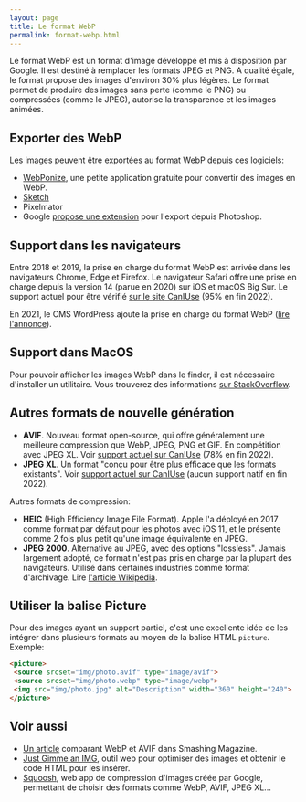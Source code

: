 ```yaml
---
layout: page
title: Le format WebP
permalink: format-webp.html
---
```


Le format WebP est un format d'image développé et mis à disposition par Google. Il est destiné à remplacer les formats JPEG et PNG. A qualité égale, le format propose des images d'environ 30% plus légères. Le format permet de produire des images sans perte (comme le PNG) ou compressées (comme le JPEG), autorise la transparence et les images animées.

## Exporter des WebP

Les images peuvent être exportées au format WebP depuis ces logiciels:

- [WebPonize](https://webponize.org), une petite application gratuite pour convertir des images en WebP.
- [Sketch](https://www.sketch.com/)
- Pixelmator
- Google [propose une extension](https://developers.google.com/speed/webp/docs/webpshop) pour l'export depuis Photoshop.

## Support dans les navigateurs

Entre 2018 et 2019, la prise en charge du format WebP est arrivée dans les navigateurs Chrome, Edge et Firefox. Le navigateur Safari offre une prise en charge depuis la version 14 (parue en 2020) sur iOS et macOS Big Sur. Le support actuel pour être vérifié [sur le site CanIUse](https://caniuse.com/webp) (95% en fin 2022).

En 2021, le CMS WordPress ajoute la prise en charge du format WebP ([lire l'annonce](https://make.wordpress.org/core/2021/06/07/wordpress-5-8-adds-webp-support/)).

## Support dans MacOS

Pour pouvoir afficher les images WebP dans le finder, il est nécessaire d'installer un utilitaire. Vous trouverez des informations [sur StackOverflow](https://apple.stackexchange.com/questions/285698/webp-support-on-macos-is-it-indended-to-actually-work).

## Autres formats de nouvelle génération

- **AVIF**. Nouveau format open-source, qui offre généralement une meilleure compression que WebP, JPEG, PNG et GIF. En compétition avec JPEG XL. Voir [support actuel sur CanIUse](https://caniuse.com/avif) (78% en fin 2022).
- **JPEG XL**. Un format "conçu pour être plus efficace que les formats existants". Voir [support actuel sur CanIUse](https://caniuse.com/jpegxl) (aucun support natif en fin 2022).

Autres formats de compression:

- **HEIC** (High Efficiency Image File Format). Apple l'a déployé en 2017 comme format par défaut pour les photos avec iOS 11, et le présente comme 2 fois plus petit qu'une image équivalente en JPEG.  
- **JPEG 2000**. Alternative au JPEG, avec des options "lossless". Jamais largement adopté, ce format n'est pas pris en charge par la plupart des navigateurs. Utilisé dans certaines industries comme format d'archivage. Lire [l'article Wikipédia](https://fr.wikipedia.org/wiki/JPEG_2000).

## Utiliser la balise Picture

Pour des images ayant un support partiel, c'est une excellente idée de les intégrer dans plusieurs formats au moyen de la balise HTML `picture`. Exemple:

```html
<picture>
 <source srcset="img/photo.avif" type="image/avif">
 <source srcset="img/photo.webp" type="image/webp">
 <img src="img/photo.jpg" alt="Description" width="360" height="240">
</picture>
```

## Voir aussi

- [Un article](https://www.smashingmagazine.com/2021/09/modern-image-formats-avif-webp/) comparant WebP et AVIF dans Smashing Magazine.
- [Just Gimme an IMG](https://just-gimme-an-img.vercel.app/), outil web pour optimiser des images et obtenir le code HTML pour les insérer.
- [Squoosh](https://squoosh.app/), web app de compression d'images créée par Google, permettant de choisir des formats comme WebP, AVIF, JPEG XL...